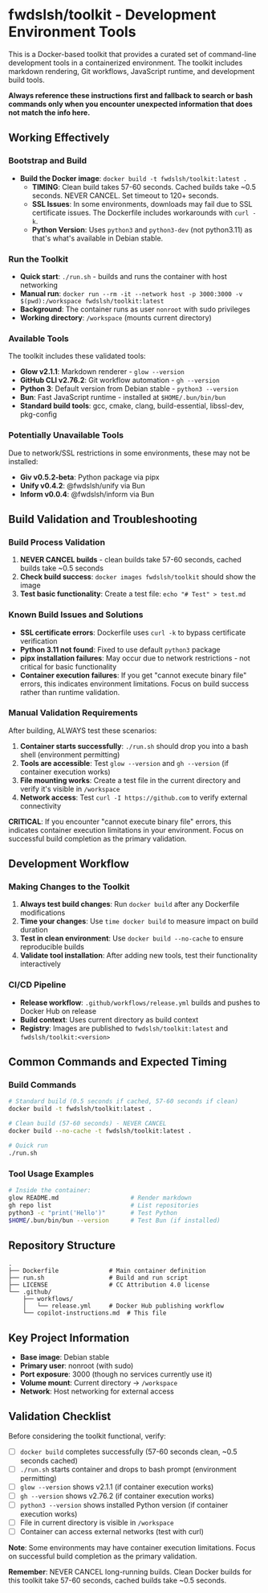 # fwdslsh/toolkit - Development Environment Tools

This is a Docker-based toolkit that provides a curated set of command-line development tools in a containerized environment. The toolkit includes markdown rendering, Git workflows, JavaScript runtime, and development build tools.

**Always reference these instructions first and fallback to search or bash commands only when you encounter unexpected information that does not match the info here.**

## Working Effectively

### Bootstrap and Build
- **Build the Docker image**: `docker build -t fwdslsh/toolkit:latest .`
  - **TIMING**: Clean build takes 57-60 seconds. Cached builds take ~0.5 seconds. NEVER CANCEL. Set timeout to 120+ seconds.
  - **SSL Issues**: In some environments, downloads may fail due to SSL certificate issues. The Dockerfile includes workarounds with `curl -k`.
  - **Python Version**: Uses `python3` and `python3-dev` (not python3.11) as that's what's available in Debian stable.

### Run the Toolkit
- **Quick start**: `./run.sh` - builds and runs the container with host networking
- **Manual run**: `docker run --rm -it --network host -p 3000:3000 -v $(pwd):/workspace fwdslsh/toolkit:latest`
- **Background**: The container runs as user `nonroot` with sudo privileges
- **Working directory**: `/workspace` (mounts current directory)

### Available Tools
The toolkit includes these validated tools:
- **Glow v2.1.1**: Markdown renderer - `glow --version`
- **GitHub CLI v2.76.2**: Git workflow automation - `gh --version` 
- **Python 3**: Default version from Debian stable - `python3 --version`
- **Bun**: Fast JavaScript runtime - installed at `$HOME/.bun/bin/bun`
- **Standard build tools**: gcc, cmake, clang, build-essential, libssl-dev, pkg-config

### Potentially Unavailable Tools
Due to network/SSL restrictions in some environments, these may not be installed:
- **Giv v0.5.2-beta**: Python package via pipx
- **Unify v0.4.2**: @fwdslsh/unify via Bun
- **Inform v0.0.4**: @fwdslsh/inform via Bun

## Build Validation and Troubleshooting

### Build Process Validation
1. **NEVER CANCEL builds** - clean builds take 57-60 seconds, cached builds take ~0.5 seconds
2. **Check build success**: `docker images fwdslsh/toolkit` should show the image
3. **Test basic functionality**: Create a test file: `echo "# Test" > test.md`

### Known Build Issues and Solutions
- **SSL certificate errors**: Dockerfile uses `curl -k` to bypass certificate verification
- **Python 3.11 not found**: Fixed to use default `python3` package
- **pipx installation failures**: May occur due to network restrictions - not critical for basic functionality
- **Container execution failures**: If you get "cannot execute binary file" errors, this indicates environment limitations. Focus on build success rather than runtime validation.

### Manual Validation Requirements
After building, ALWAYS test these scenarios:
1. **Container starts successfully**: `./run.sh` should drop you into a bash shell (environment permitting)
2. **Tools are accessible**: Test `glow --version` and `gh --version` (if container execution works)
3. **File mounting works**: Create a test file in the current directory and verify it's visible in `/workspace`
4. **Network access**: Test `curl -I https://github.com` to verify external connectivity

**CRITICAL**: If you encounter "cannot execute binary file" errors, this indicates container execution limitations in your environment. Focus on successful build completion as the primary validation.

## Development Workflow

### Making Changes to the Toolkit
1. **Always test build changes**: Run `docker build` after any Dockerfile modifications
2. **Time your changes**: Use `time docker build` to measure impact on build duration
3. **Test in clean environment**: Use `docker build --no-cache` to ensure reproducible builds
4. **Validate tool installation**: After adding new tools, test their functionality interactively

### CI/CD Pipeline
- **Release workflow**: `.github/workflows/release.yml` builds and pushes to Docker Hub on release
- **Build context**: Uses current directory as build context
- **Registry**: Images are published to `fwdslsh/toolkit:latest` and `fwdslsh/toolkit:<version>`

## Common Commands and Expected Timing

### Build Commands
```bash
# Standard build (0.5 seconds if cached, 57-60 seconds if clean)
docker build -t fwdslsh/toolkit:latest .

# Clean build (57-60 seconds) - NEVER CANCEL
docker build --no-cache -t fwdslsh/toolkit:latest .

# Quick run
./run.sh
```

### Tool Usage Examples
```bash
# Inside the container:
glow README.md                    # Render markdown
gh repo list                      # List repositories  
python3 -c "print('Hello')"       # Test Python
$HOME/.bun/bin/bun --version      # Test Bun (if installed)
```

## Repository Structure
```
.
├── Dockerfile              # Main container definition
├── run.sh                  # Build and run script  
├── LICENSE                 # CC Attribution 4.0 license
└── .github/
    ├── workflows/
    │   └── release.yml     # Docker Hub publishing workflow
    └── copilot-instructions.md  # This file
```

## Key Project Information
- **Base image**: Debian stable
- **Primary user**: nonroot (with sudo)
- **Port exposure**: 3000 (though no services currently use it)
- **Volume mount**: Current directory → `/workspace`
- **Network**: Host networking for external access

## Validation Checklist
Before considering the toolkit functional, verify:
- [ ] `docker build` completes successfully (57-60 seconds clean, ~0.5 seconds cached)
- [ ] `./run.sh` starts container and drops to bash prompt (environment permitting)
- [ ] `glow --version` shows v2.1.1 (if container execution works)
- [ ] `gh --version` shows v2.76.2 (if container execution works)
- [ ] `python3 --version` shows installed Python version (if container execution works)
- [ ] File in current directory is visible in `/workspace`
- [ ] Container can access external networks (test with curl)

**Note**: Some environments may have container execution limitations. Focus on successful build completion as the primary validation.

**Remember**: NEVER CANCEL long-running builds. Clean Docker builds for this toolkit take 57-60 seconds, cached builds take ~0.5 seconds.